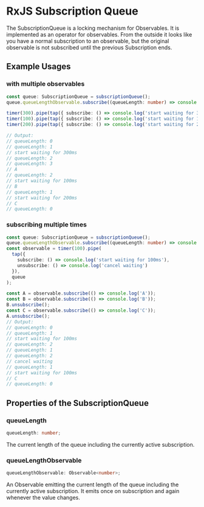 # RxJS Subscription Queue
The SubscriptionQueue is a locking mechanism for Observables. It is implemented as an operator for observables.
From the outside it looks like you have a normal subscription to an observable, but the original observable is not subscribed until the
previous Subscription ends.

## Example Usages
### with multiple observables
```ts
const queue: SubscriptionQueue = subscriptionQueue();
queue.queueLengthObservable.subscribe((queueLength: number) => console.log('queueLength: ' + queueLength));

timer(300).pipe(tap({ subscribe: () => console.log('start waiting for 300ms') }), queue).subscribe(() => console.log('A'));
timer(100).pipe(tap({ subscribe: () => console.log('start waiting for 100ms') }), queue).subscribe(() => console.log('B'));
timer(200).pipe(tap({ subscribe: () => console.log('start waiting for 200ms') }), queue).subscribe(() => console.log('C'));

// Output:
// queueLength: 0
// queueLength: 1
// start waiting for 300ms
// queueLength: 2
// queueLength: 3
// A
// queueLength: 2
// start waiting for 100ms
// B
// queueLength: 1
// start waiting for 200ms
// C
// queueLength: 0
```
### subscribing multiple times
```ts
const queue: SubscriptionQueue = subscriptionQueue();
queue.queueLengthObservable.subscribe((queueLength: number) => console.log('queueLength: ' + queueLength));
const observable = timer(100).pipe(
  tap({
    subscribe: () => console.log('start waiting for 100ms'),
    unsubscribe: () => console.log('cancel waiting')
  }),
  queue
);

const A = observable.subscribe(() => console.log('A'));
const B = observable.subscribe(() => console.log('B'));
B.unsubscribe();
const C = observable.subscribe(() => console.log('C'));
A.unsubscribe();
// Output:
// queueLength: 0
// queueLength: 1
// start waiting for 100ms
// queueLength: 2
// queueLength: 1
// queueLength: 2
// cancel waiting
// queueLength: 1
// start waiting for 100ms
// C
// queueLength: 0
```
## Properties of the SubscriptionQueue
### queueLength
```ts
queueLength: number;
```
The current length of the queue including the currently active subscription.
### queueLengthObservable
```ts
queueLengthObservable: Observable<number>;
```
An Observable emitting the current length of the queue including the currently active subscription. It emits once on subscription and again whenever the value changes.
